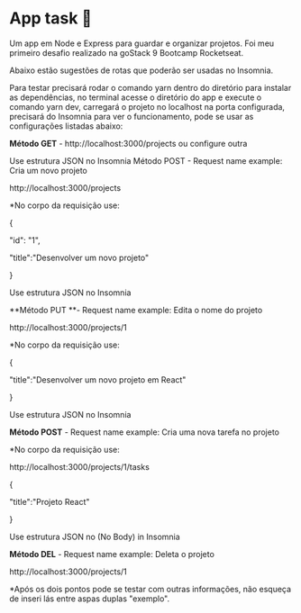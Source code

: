 # App task 🚀


Um app em Node e Express para guardar e organizar projetos. Foi meu primeiro desafio realizado na goStack 9  Bootcamp Rocketseat.

Abaixo estão sugestões de rotas que poderão ser usadas no Insomnia.

Para testar precisará rodar o comando yarn dentro do diretório para instalar as dependências, no terminal acesse o diretório do app e execute o comando yarn dev, carregará o projeto no localhost na porta configurada, precisará do Insomnia para ver o funcionamento, pode se usar as configurações listadas abaixo:

**Método GET** - http://localhost:3000/projects ou configure outra

Use estrutura JSON no Insomnia Método POST - Request name example: Cria um novo projeto

http://localhost:3000/projects

*No corpo da requisição use:

{

"id": "1",

"title":"Desenvolver um novo projeto"

}

Use estrutura JSON no Insomnia 

**Método PUT **- Request name example: Edita o nome do projeto

http://localhost:3000/projects/1

*No corpo da requisição use:

{

"title":"Desenvolver um novo projeto em React"

}

Use estrutura JSON no Insomnia 

**Método POST** - Request name example: Cria uma nova tarefa no projeto

*No corpo da requisição use:

http://localhost:3000/projects/1/tasks

{

"title":"Projeto React"

}

Use estrutura JSON no (No Body) in Insomnia 

**Método DEL** - Request name example: Deleta o projeto

http://localhost:3000/projects/1

*Após os dois pontos pode se testar com outras informações, não esqueça de inseri lás entre aspas duplas "exemplo".
